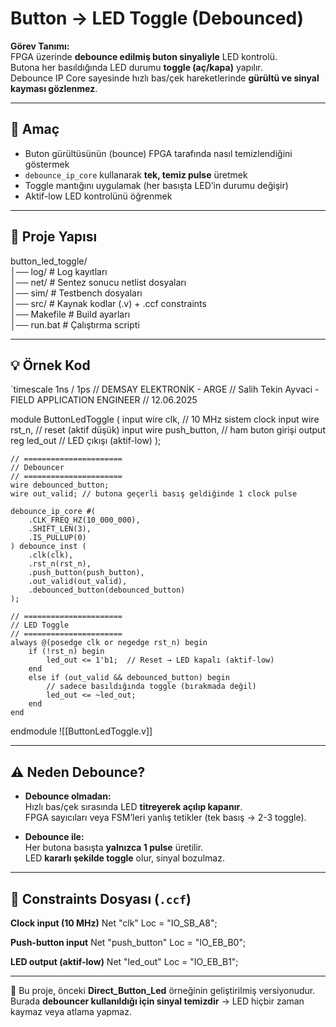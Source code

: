 # **Button → LED Toggle (Debounced)**

**Görev Tanımı:**  
FPGA üzerinde **debounce edilmiş buton sinyaliyle** LED kontrolü.  
Butona her basıldığında LED durumu **toggle (aç/kapa)** yapılır.  
Debounce IP Core sayesinde hızlı bas/çek hareketlerinde **gürültü ve sinyal kayması gözlenmez**.

---

## 🎯 **Amaç**

- Buton gürültüsünün (bounce) FPGA tarafında nasıl temizlendiğini göstermek
- `debounce_ip_core` kullanarak **tek, temiz pulse** üretmek
- Toggle mantığını uygulamak (her basışta LED’in durumu değişir)
- Aktif-low LED kontrolünü öğrenmek
    

---

## 📂 Proje Yapısı

button_led_toggle/  
│── log/ # Log kayıtları  
│── net/ # Sentez sonucu netlist dosyaları  
│── sim/ # Testbench dosyaları  
│── src/ # Kaynak kodlar (.v) + .ccf constraints  
│── Makefile # Build ayarları  
│── run.bat # Çalıştırma scripti

---

## 💡 Örnek Kod

`timescale 1ns / 1ps
// DEMSAY ELEKTRONİK - ARGE
// Salih Tekin Ayvaci - FIELD APPLICATION ENGINEER
// 12.06.2025

module ButtonLedToggle (
    input  wire clk,          // 10 MHz sistem clock
    input  wire rst_n,        // reset (aktif düşük)
    input  wire push_button,  // ham buton girişi
    output reg  led_out       // LED çıkışı (aktif-low)
);

    // ======================
    // Debouncer
    // ======================
    wire debounced_button;
    wire out_valid; // butona geçerli basış geldiğinde 1 clock pulse

    debounce_ip_core #(
        .CLK_FREQ_HZ(10_000_000),
        .SHIFT_LEN(3),
        .IS_PULLUP(0)             
    ) debounce_inst (
        .clk(clk),
        .rst_n(rst_n),
        .push_button(push_button),
        .out_valid(out_valid),
        .debounced_button(debounced_button)
    );

    // ======================
    // LED Toggle
    // ======================
    always @(posedge clk or negedge rst_n) begin
        if (!rst_n) begin
            led_out <= 1'b1;  // Reset → LED kapalı (aktif-low)
        end 
        else if (out_valid && debounced_button) begin
            // sadece basıldığında toggle (bırakmada değil)
            led_out <= ~led_out;
        end
    end

endmodule
![[ButtonLedToggle.v]]

---

## ⚠️ Neden Debounce?

- **Debounce olmadan:**  
    Hızlı bas/çek sırasında LED **titreyerek açılıp kapanır**.  
    FPGA sayıcıları veya FSM’leri yanlış tetikler (tek basış → 2-3 toggle).
    
- **Debounce ile:**  
    Her butona basışta **yalnızca 1 pulse** üretilir.  
    LED **kararlı şekilde toggle** olur, sinyal bozulmaz.
    

---

## 📌 Constraints Dosyası (`.ccf`)

 **Clock input (10 MHz)**
Net "clk"         Loc = "IO_SB_A8";    

 **Push-button input**
Net "push_button" Loc = "IO_EB_B0";    

 **LED output (aktif-low)**
Net "led_out"     Loc = "IO_EB_B1";    


---

📌 Bu proje, önceki **Direct_Button_Led** örneğinin geliştirilmiş versiyonudur.  
Burada **debouncer kullanıldığı için sinyal temizdir** → LED hiçbir zaman kaymaz veya atlama yapmaz.